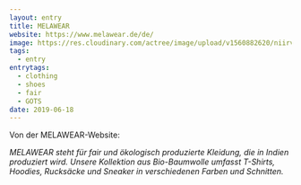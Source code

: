 ```yaml
---
layout: entry
title: MELAWEAR
website: https://www.melawear.de/de/
image: https://res.cloudinary.com/actree/image/upload/v1560882620/niirv49eshv0e1glaclt.png
tags:
  - entry
entrytags:
  - clothing
  - shoes
  - fair
  - GOTS
date: 2019-06-18
---
```


Von der MELAWEAR-Website:

*MELAWEAR steht für fair und ökologisch produzierte Kleidung, die in Indien produziert wird. Unsere Kollektion aus Bio-Baumwolle umfasst T-Shirts, Hoodies, Rucksäcke und Sneaker in verschiedenen Farben und Schnitten.*
